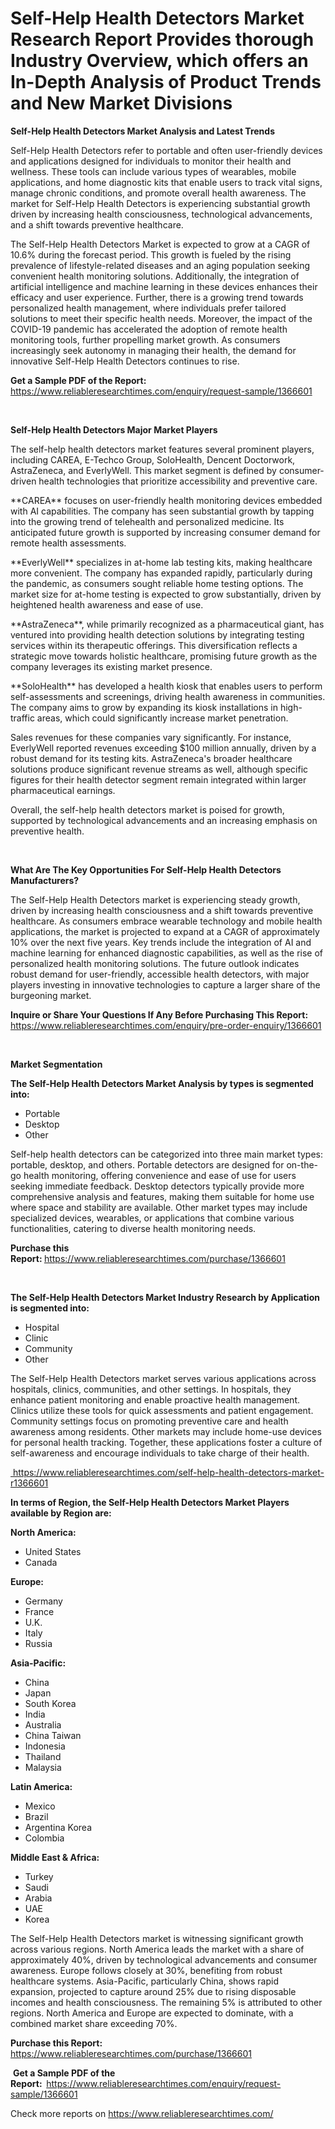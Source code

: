 <p><h1>Self-Help Health Detectors Market Research Report Provides thorough Industry Overview, which offers an In-Depth Analysis of Product Trends and New Market Divisions</h1></p><p><strong>Self-Help Health Detectors Market Analysis and Latest Trends</strong></p>
<p><p>Self-Help Health Detectors refer to portable and often user-friendly devices and applications designed for individuals to monitor their health and wellness. These tools can include various types of wearables, mobile applications, and home diagnostic kits that enable users to track vital signs, manage chronic conditions, and promote overall health awareness. The market for Self-Help Health Detectors is experiencing substantial growth driven by increasing health consciousness, technological advancements, and a shift towards preventive healthcare.</p><p>The Self-Help Health Detectors Market is expected to grow at a CAGR of 10.6% during the forecast period. This growth is fueled by the rising prevalence of lifestyle-related diseases and an aging population seeking convenient health monitoring solutions. Additionally, the integration of artificial intelligence and machine learning in these devices enhances their efficacy and user experience. Further, there is a growing trend towards personalized health management, where individuals prefer tailored solutions to meet their specific health needs. Moreover, the impact of the COVID-19 pandemic has accelerated the adoption of remote health monitoring tools, further propelling market growth. As consumers increasingly seek autonomy in managing their health, the demand for innovative Self-Help Health Detectors continues to rise.</p></p>
<p><strong>Get a Sample PDF of the Report:&nbsp;</strong> <a href="https://www.reliableresearchtimes.com/enquiry/request-sample/1366601?utm_campaign=2583&utm_medium=2&utm_source=Github&utm_content=ia&utm_term=22032025&utm_id=self-help-health-detectors">https://www.reliableresearchtimes.com/enquiry/request-sample/1366601</a></p>
<p>&nbsp;</p>
<p><strong>Self-Help Health Detectors Major Market Players</strong></p>
<p><p>The self-help health detectors market features several prominent players, including CAREA, E-Techco Group, SoloHealth, Dencent Doctorwork, AstraZeneca, and EverlyWell. This market segment is defined by consumer-driven health technologies that prioritize accessibility and preventive care.</p><p>**CAREA** focuses on user-friendly health monitoring devices embedded with AI capabilities. The company has seen substantial growth by tapping into the growing trend of telehealth and personalized medicine. Its anticipated future growth is supported by increasing consumer demand for remote health assessments.</p><p>**EverlyWell** specializes in at-home lab testing kits, making healthcare more convenient. The company has expanded rapidly, particularly during the pandemic, as consumers sought reliable home testing options. The market size for at-home testing is expected to grow substantially, driven by heightened health awareness and ease of use.</p><p>**AstraZeneca**, while primarily recognized as a pharmaceutical giant, has ventured into providing health detection solutions by integrating testing services within its therapeutic offerings. This diversification reflects a strategic move towards holistic healthcare, promising future growth as the company leverages its existing market presence.</p><p>**SoloHealth** has developed a health kiosk that enables users to perform self-assessments and screenings, driving health awareness in communities. The company aims to grow by expanding its kiosk installations in high-traffic areas, which could significantly increase market penetration.</p><p>Sales revenues for these companies vary significantly. For instance, EverlyWell reported revenues exceeding $100 million annually, driven by a robust demand for its testing kits. AstraZeneca's broader healthcare solutions produce significant revenue streams as well, although specific figures for their health detector segment remain integrated within larger pharmaceutical earnings.</p><p>Overall, the self-help health detectors market is poised for growth, supported by technological advancements and an increasing emphasis on preventive health.</p></p>
<p>&nbsp;</p>
<p><strong>What Are The Key Opportunities For Self-Help Health Detectors Manufacturers?</strong></p>
<p><p>The Self-Help Health Detectors market is experiencing steady growth, driven by increasing health consciousness and a shift towards preventive healthcare. As consumers embrace wearable technology and mobile health applications, the market is projected to expand at a CAGR of approximately 10% over the next five years. Key trends include the integration of AI and machine learning for enhanced diagnostic capabilities, as well as the rise of personalized health monitoring solutions. The future outlook indicates robust demand for user-friendly, accessible health detectors, with major players investing in innovative technologies to capture a larger share of the burgeoning market.</p></p>
<p><strong>Inquire or Share Your Questions If Any Before Purchasing This Report:</strong> <a href="https://www.reliableresearchtimes.com/enquiry/pre-order-enquiry/1366601?utm_campaign=2583&utm_medium=2&utm_source=Github&utm_content=ia&utm_term=22032025&utm_id=self-help-health-detectors">https://www.reliableresearchtimes.com/enquiry/pre-order-enquiry/1366601</a></p>
<p>&nbsp;</p>
<p><strong>Market Segmentation</strong></p>
<p><strong>The Self-Help Health Detectors Market Analysis by types is segmented into:</strong></p>
<p><ul><li>Portable</li><li>Desktop</li><li>Other</li></ul></p>
<p><p>Self-help health detectors can be categorized into three main market types: portable, desktop, and others. Portable detectors are designed for on-the-go health monitoring, offering convenience and ease of use for users seeking immediate feedback. Desktop detectors typically provide more comprehensive analysis and features, making them suitable for home use where space and stability are available. Other market types may include specialized devices, wearables, or applications that combine various functionalities, catering to diverse health monitoring needs.</p></p>
<p><strong>Purchase this Report:&nbsp;</strong><a href="https://www.reliableresearchtimes.com/purchase/1366601?utm_campaign=2583&utm_medium=2&utm_source=Github&utm_content=ia&utm_term=22032025&utm_id=self-help-health-detectors">https://www.reliableresearchtimes.com/purchase/1366601</a></p>
<p>&nbsp;</p>
<p><strong>The Self-Help Health Detectors Market Industry Research by Application is segmented into:</strong></p>
<p><ul><li>Hospital</li><li>Clinic</li><li>Community</li><li>Other</li></ul></p>
<p><p>The Self-Help Health Detectors market serves various applications across hospitals, clinics, communities, and other settings. In hospitals, they enhance patient monitoring and enable proactive health management. Clinics utilize these tools for quick assessments and patient engagement. Community settings focus on promoting preventive care and health awareness among residents. Other markets may include home-use devices for personal health tracking. Together, these applications foster a culture of self-awareness and encourage individuals to take charge of their health.</p></p>
<p><a href="https://www.reliableresearchtimes.com/self-help-health-detectors-market-r1366601?utm_campaign=2583&utm_medium=2&utm_source=Github&utm_content=ia&utm_term=22032025&utm_id=self-help-health-detectors">&nbsp;https://www.reliableresearchtimes.com/self-help-health-detectors-market-r1366601</a></p>
<p><strong>In terms of Region, the Self-Help Health Detectors Market Players available by Region are:</strong></p>
<p>
    <p> <strong> North America: </strong>
        <ul>
            <li>United States</li>
            <li>Canada</li>
        </ul>
        </p> 
    <p> <strong> Europe: </strong>
        <ul>
            <li>Germany</li>
            <li>France</li>
            <li>U.K.</li>
            <li>Italy</li>
            <li>Russia</li>
        </ul>
        </p> 
    <p> <strong> Asia-Pacific: </strong>
        <ul>
            <li>China</li>
            <li>Japan</li>
            <li>South Korea</li>
            <li>India</li>
            <li>Australia</li>
            <li>China Taiwan</li>
            <li>Indonesia</li>
            <li>Thailand</li>
            <li>Malaysia</li>
        </ul>
        </p> 
    <p> <strong> Latin America: </strong>
        <ul>
            <li>Mexico</li>
            <li>Brazil</li>
            <li>Argentina Korea</li>
            <li>Colombia</li>
        </ul>
        </p> 
    <p> <strong> Middle East & Africa: </strong>
        <ul>
            <li>Turkey</li>
            <li>Saudi</li>
            <li>Arabia</li>
            <li>UAE</li>
            <li>Korea</li>
        </ul>
    </p>
    </p>
<p><p>The Self-Help Health Detectors market is witnessing significant growth across various regions. North America leads the market with a share of approximately 40%, driven by technological advancements and consumer awareness. Europe follows closely at 30%, benefiting from robust healthcare systems. Asia-Pacific, particularly China, shows rapid expansion, projected to capture around 25% due to rising disposable incomes and health consciousness. The remaining 5% is attributed to other regions. North America and Europe are expected to dominate, with a combined market share exceeding 70%.</p></p>
<p><strong>Purchase this Report: </strong><a href="https://www.reliableresearchtimes.com/purchase/1366601?utm_campaign=2583&utm_medium=2&utm_source=Github&utm_content=ia&utm_term=22032025&utm_id=self-help-health-detectors">https://www.reliableresearchtimes.com/purchase/1366601</a></p>
<p>&nbsp;<strong>Get a Sample PDF of the Report:&nbsp;&nbsp;</strong><a href="https://www.reliableresearchtimes.com/enquiry/request-sample/1366601?utm_campaign=2583&utm_medium=2&utm_source=Github&utm_content=ia&utm_term=22032025&utm_id=self-help-health-detectors">https://www.reliableresearchtimes.com/enquiry/request-sample/1366601</a></p>
<p><strong></strong></p>
<p>Check more reports on <a href="https://www.reliableresearchtimes.com/?utm_campaign=2583&utm_medium=2&utm_source=Github&utm_content=ia&utm_term=22032025&utm_id=self-help-health-detectors">https://www.reliableresearchtimes.com/</a></p>
